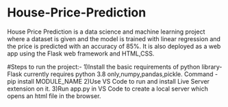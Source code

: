 # House-Price-Prediction
House Price Prediction is a data science and machine learning project where a dataset is given and the model is trained with linear regression and the price is predicted with an accuracy of 85%.
It is also deployed as a web app using the Flask web framework and HTML,CSS.

#Steps to run the project:-
1)Install the basic requirements of python library-
  Flask currently requires python 3.8 only,numpy,pandas,pickle.
  Command - pip install MODULE_NAME
2)Use VS Code to run and install Live Server extension on it. 
3)Run app.py in VS Code to create a local server which opens an html file in the browser.
